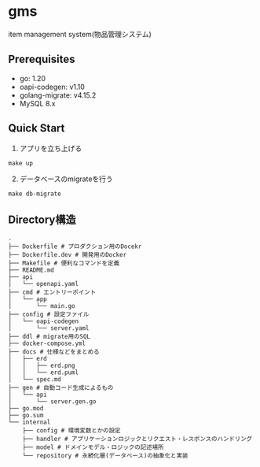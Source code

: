 # gms
item management system(物品管理システム)

## Prerequisites

* go: 1.20
* oapi-codegen: v1.10
* golang-migrate: v4.15.2
* MySQL 8.x

## Quick Start

1. アプリを立ち上げる
```shell
make up
```

2. データベースのmigrateを行う

```shell
make db-migrate
```

## Directory構造

```
.
├── Dockerfile # プロダクション用のDocekr
├── Dockerfile.dev # 開発用のDocker
├── Makefile # 便利なコマンドを定義
├── README.md
├── api
│   └── openapi.yaml
├── cmd # エントリーポイント
│   └── app
│       └── main.go
├── config # 設定ファイル
│   └── oapi-codegen
│       └── server.yaml
├── ddl # migrate用のSQL
├── docker-compose.yml
├── docs # 仕様などをまとめる
│   ├── erd
│   │   ├── erd.png
│   │   └── erd.puml
│   └── spec.md
├── gen # 自動コード生成によるもの
│   └── api
│       └── server.gen.go
├── go.mod
├── go.sum
└── internal
    ├── config # 環境変数とかの設定
    ├── handler # アプリケーションロジックとリクエスト・レスポンスのハンドリング
    ├── model # ドメインモデル・ロジックの記述場所
    └── repository # 永続化層(データベース)の抽象化と実装
```